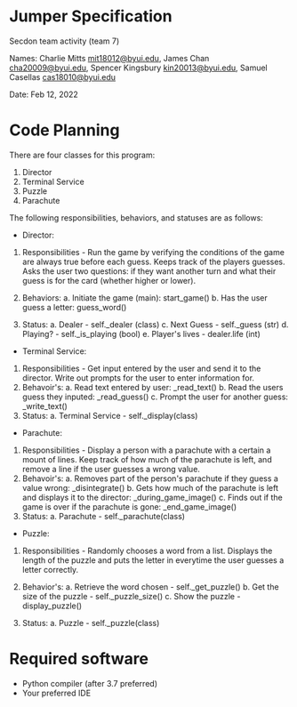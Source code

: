 # Jumper Specification
Secdon team activity (team 7) 

Names: Charlie Mitts mit18012@byui.edu, James Chan cha20009@byui.edu, Spencer Kingsbury kin20013@byui.edu, Samuel Casellas cas18010@byui.edu


Date: Feb 12, 2022

# Code Planning

There are four classes for this program:

1. Director
2. Terminal Service
3. Puzzle
4. Parachute

The following responsibilities, behaviors, and statuses are as follows:


- Director:
1. Responsibilities - Run the game by verifying the conditions of the game are always true before each guess. Keeps track of the players guesses. Asks the user two questions: if they want another turn and what their guess is for the card (whether higher or lower).

2. Behaviors:
    a. Initiate the game (main): start_game()
    b. Has the user guess a letter: guess_word()


3. Status:
    a. Dealer - self._dealer (class)
    c. Next Guess - self._guess (str)
    d. Playing? - self._is_playing (bool)
    e. Player's lives - dealer.life (int)

- Terminal Service:
1. Responsibilities - Get input entered by the user and send it to the director. Write out prompts       for the user to enter information for.
2. Behavoir's:
    a. Read text entered by user: _read_text()
    b. Read the users guess they inputed: _read_guess()
    c. Prompt the user for another guess: _write_text()
3. Status:
    a. Terminal Service - self._display(class)

- Parachute:
1. Responsibilities - Display a person with a parachute with a certain a mount of lines. Keep track of how much of the parachute is left, and remove a line if the user guesses a wrong value.
2. Behavoir's: 
    a. Removes part of the person's parachute if they guess a value wrong: _disintegrate()
    b. Gets how much of the parachute is left and displays it to the director: _during_game_image()
    c. Finds out if the game is over if the parachute is gone: _end_game_image()
3. Status:
    a. Parachute - self._parachute(class)


- Puzzle:
1. Responsibilities - Randomly chooses a word from a list. Displays the length of the puzzle and puts the letter in everytime the user guesses a letter correctly.

2. Behavior's:
    a. Retrieve the word chosen - self._get_puzzle()
    b. Get the size of the puzzle - self._puzzle_size()
    c. Show the puzzle - display_puzzle()

3. Status:
    a. Puzzle - self._puzzle(class)

    
# Required software
- Python compiler (after 3.7 preferred)
- Your preferred IDE
